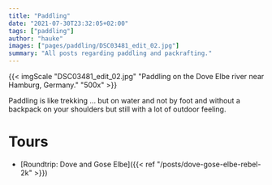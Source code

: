 ```yaml
---
title: "Paddling"
date: "2021-07-30T23:32:05+02:00"
tags: ["paddling"]
author: "hauke"
images: ["pages/paddling/DSC03481_edit_02.jpg"]
summary: "All posts regarding paddling and packrafting."
---
```


{{< imgScale "DSC03481_edit_02.jpg" "Paddling on the Dove Elbe river near Hamburg, Germany." "500x" >}}

Paddling is like trekking ... but on water and not by foot and without a backpack on your shoulders but still with a lot of outdoor feeling.

# Tours

* [Roundtrip: Dove and Gose Elbe]({{< ref "/posts/dove-gose-elbe-rebel-2k" >}})

